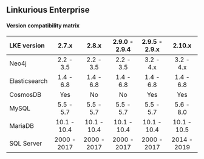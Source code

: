## Linkurious Enterprise

#### Version compatibility matrix

| LKE version   | 2.7.x       | 2.8.x       | 2.9.0 - 2.9.4 | 2.9.5 - 2.9.x | 2.10.x      |
|:--------------|:-----------:|:-----------:|:-------------:|:-------------:|:-----------:|
| Neo4j         | 2.2 - 3.5   | 2.2 - 3.5   | 2.2 - 3.5     | 3.2 - 4.x     | 3.2 - 4.x   |
| Elasticsearch | 1.4 - 6.8   | 1.4 - 6.8   | 1.4 - 6.8     | 1.4 - 6.8     | 1.4 - 6.8   |
| CosmosDB      | Yes         | No          | No            | Yes           | Yes         |
| MySQL         | 5.5 - 5.7   | 5.5 - 5.7   | 5.5 - 5.7     | 5.5 - 5.7     | 5.6 - 8.0   |
| MariaDB       | 10.1 - 10.4 | 10.1 - 10.4 | 10.1 - 10.4   | 10.1 - 10.4   | 10.1 - 10.5 |
| SQL Server    | 2000 - 2017 | 2000 - 2017 | 2000 - 2017   | 2000 - 2017   | 2014 - 2019 |
